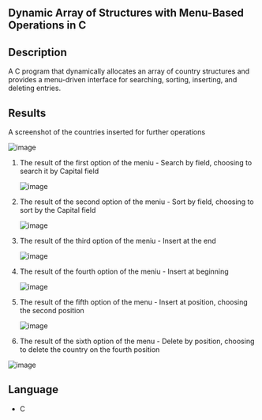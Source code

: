 ## Dynamic Array of Structures with Menu-Based Operations in C

## Description
A C program that dynamically allocates an array of country structures and provides a menu-driven interface for searching, sorting, inserting, and deleting entries.

## Results

A screenshot of the countries inserted for further operations

![image](https://github.com/user-attachments/assets/c2f5f5b6-739b-4e6b-9d8f-9ae83d11a255)

1. The result of the first option of the meniu - Search by field, choosing to search it by Capital field
   
   ![image](https://github.com/user-attachments/assets/dfb428b6-3d8c-4cf1-be3a-8477c10a53c2)
3. The result of the second option of the meniu - Sort by field, choosing to sort by the Capital field
   
   ![image](https://github.com/user-attachments/assets/b207266d-41c0-4c2e-b581-2ffa535c14fa)
4. The result of the third option of the meniu - Insert at the end
   
   ![image](https://github.com/user-attachments/assets/f24898e2-ded4-459c-a0ed-41a581d0a27f)
6. The result of the fourth option of the meniu - Insert at beginning
   
   ![image](https://github.com/user-attachments/assets/80eb1b42-70c4-4311-85c9-7c8522fab4ce)
8. The result of the fifth option of the menu - Insert at position, choosing the second position
   
   ![image](https://github.com/user-attachments/assets/34021777-a195-4e1e-af30-99c889e7dcd8)

10. The result of the sixth option of the menu - Delete by position, choosing to delete the country on the fourth position
    
   ![image](https://github.com/user-attachments/assets/46ed4f42-26cd-4edc-a18f-cb45a7331936)

## Language
- C
